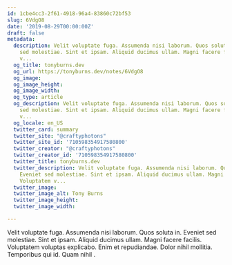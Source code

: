 ```yaml
---
id: 1cbe4cc3-2f61-4918-96a4-83860c72bf53
slug: 6VdgO8
date: '2019-08-29T00:00:00Z'
draft: false
metadata:
  description: Velit voluptate fuga. Assumenda nisi laborum. Quos soluta in. Eveniet
    sed molestiae. Sint et ipsam. Aliquid ducimus ullam. Magni facere facilis. Voluptatem
    v...
  og_title: tonyburns.dev
  og_url: https://tonyburns.dev/notes/6VdgO8
  og_image: 
  og_image_height: 
  og_image_width: 
  og_type: article
  og_description: Velit voluptate fuga. Assumenda nisi laborum. Quos soluta in. Eveniet
    sed molestiae. Sint et ipsam. Aliquid ducimus ullam. Magni facere facilis. Voluptatem
    v...
  og_locale: en_US
  twitter_card: summary
  twitter_site: "@craftyphotons"
  twitter_site_id: '710598354917580800'
  twitter_creator: "@craftyphotons"
  twitter_creator_id: '710598354917580800'
  twitter_title: tonyburns.dev
  twitter_description: Velit voluptate fuga. Assumenda nisi laborum. Quos soluta in.
    Eveniet sed molestiae. Sint et ipsam. Aliquid ducimus ullam. Magni facere facilis.
    Voluptatem v...
  twitter_image: 
  twitter_image_alt: Tony Burns
  twitter_image_height: 
  twitter_image_width: 

---
```


Velit voluptate fuga. Assumenda nisi laborum. Quos soluta in. Eveniet sed molestiae. Sint et ipsam. Aliquid ducimus ullam. Magni facere facilis. Voluptatem voluptas explicabo. Enim et repudiandae. Dolor nihil mollitia. Temporibus qui id. Quam nihil .
